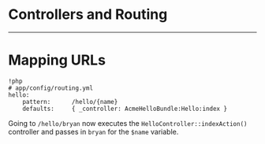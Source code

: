 # Controllers and Routing

---

# Mapping URLs

	!php
	# app/config/routing.yml
	hello:
	    pattern:      /hello/{name}
	    defaults:     { _controller: AcmeHelloBundle:Hello:index }
	    
Going to `/hello/bryan` now executes the `HelloController::indexAction()` controller and passes in `bryan` for the `$name` variable.
